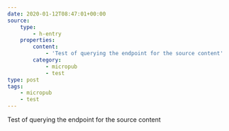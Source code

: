 ```yaml
---
date: 2020-01-12T08:47:01+00:00
source:
    type:
        - h-entry
    properties:
        content:
            - 'Test of querying the endpoint for the source content'
        category:
            - micropub
            - test
type: post
tags:
    - micropub
    - test
---
```

Test of querying the endpoint for the source content
